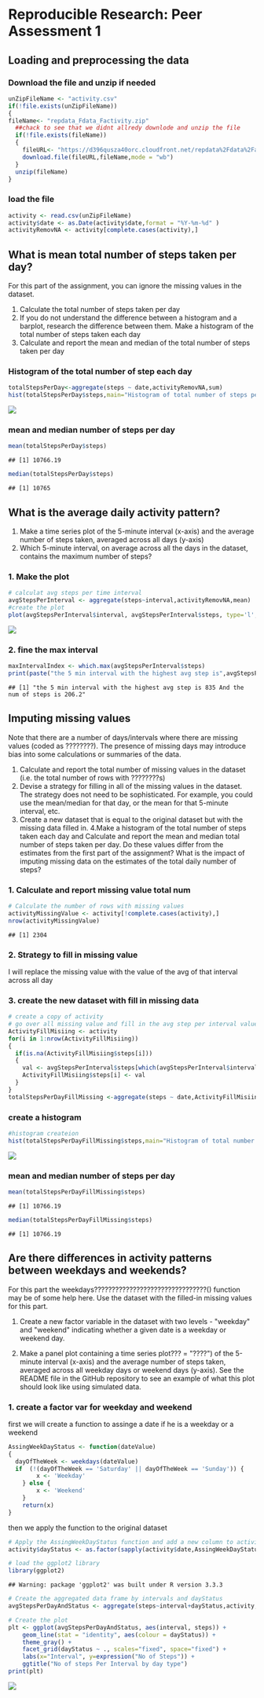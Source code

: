 # Reproducible Research: Peer Assessment 1


## Loading and preprocessing the data

### Download the file and unzip if needed 

```r
unZipFileName <- "activity.csv"
if(!file.exists(unZipFileName))
{
fileName<- "repdata_Fdata_Factivity.zip"
  ##chack to see that we didnt allredy downlode and unzip the file 
  if(!file.exists(fileName))
  {
    fileURL<- "https://d396qusza40orc.cloudfront.net/repdata%2Fdata%2Factivity.zip"
    download.file(fileURL,fileName,mode = "wb")
  }
  unzip(fileName)
}
```

### load the file 

```r
activity <- read.csv(unZipFileName)
activity$date <- as.Date(activity$date,format = "%Y-%m-%d" )
activityRemovNA <- activity[complete.cases(activity),]
```


## What is mean total number of steps taken per day?
For this part of the assignment, you can ignore the missing values in the dataset.

1. Calculate the total number of steps taken per day
2. If you do not understand the difference between a histogram and a barplot, research the difference between them. Make a histogram of the total number of steps taken each day
3. Calculate and report the mean and median of the total number of steps taken per day

### Histogram of the total number of step each day

```r
totalStepsPerDay<-aggregate(steps ~ date,activityRemovNA,sum)
hist(totalStepsPerDay$steps,main="Histogram of total number of steps per day",xlab = "steps per day")
```

![](PA1_template_files/figure-html/unnamed-chunk-3-1.png)<!-- -->


### mean and median number of steps per day 

```r
mean(totalStepsPerDay$steps)
```

```
## [1] 10766.19
```

```r
median(totalStepsPerDay$steps)
```

```
## [1] 10765
```
## What is the average daily activity pattern?
1. Make a time series plot of the 5-minute interval (x-axis) and the average number of steps taken, averaged across all days (y-axis)
2. Which 5-minute interval, on average across all the days in the dataset, contains the maximum number of steps?

### 1. Make the plot 

```r
# calculat avg steps per time interval
avgStepsPerInterval <- aggregate(steps~interval,activityRemovNA,mean)
#create the plot 
plot(avgStepsPerInterval$interval, avgStepsPerInterval$steps, type='l', col=1, main="Average number of steps by Interval", xlab="5 min Intervals", ylab="Average number of steps")
```

![](PA1_template_files/figure-html/unnamed-chunk-6-1.png)<!-- -->

### 2. fine the max interval

```r
maxIntervalIndex <- which.max(avgStepsPerInterval$steps)
print(paste("the 5 min interval with the highest avg step is",avgStepsPerInterval[maxIntervalIndex,]$interval,"And the num of steps is",round(avgStepsPerInterval[maxIntervalIndex,]$steps,digits = 1)))
```

```
## [1] "the 5 min interval with the highest avg step is 835 And the num of steps is 206.2"
```
## Imputing missing values

Note that there are a number of days/intervals where there are missing values (coded as ????????). The presence of missing days may introduce bias into some calculations or summaries of the data.

1. Calculate and report the total number of missing values in the dataset (i.e. the total number of rows with ????????s)
2. Devise a strategy for filling in all of the missing values in the dataset. The strategy does not need to be sophisticated. For example, you could use the mean/median for that day, or the mean for that 5-minute interval, etc.
3. Create a new dataset that is equal to the original dataset but with the missing data filled in.
4.Make a histogram of the total number of steps taken each day and Calculate and report the mean and median total number of steps taken per day. Do these values differ from the estimates from the first part of the assignment? What is the impact of imputing missing data on the estimates of the total daily number of steps?


### 1. Calculate and report missing value total num

```r
# Calculate the number of rows with missing values
activityMissingValue <- activity[!complete.cases(activity),]
nrow(activityMissingValue)
```

```
## [1] 2304
```

### 2. Strategy to fill in missing value
I will replace the missing value with the value of the avg of that interval across all day 

### 3. create the new dataset with fill in missing data 


```r
# create a copy of activity 
# go over all missing value and fill in the avg step per interval value 
ActivityFillMisiing <- activity
for(i in 1:nrow(ActivityFillMisiing))
{
  if(is.na(ActivityFillMisiing$steps[i]))
  {
    val <- avgStepsPerInterval$steps[which(avgStepsPerInterval$interval == ActivityFillMisiing$interval[i])]
    ActivityFillMisiing$steps[i] <- val
  }
}
totalStepsPerDayFillMissing <-aggregate(steps ~ date,ActivityFillMisiing,sum)
```

### create a histogram  

```r
#histogram createion
hist(totalStepsPerDayFillMissing$steps,main="Histogram of total number of steps per day (Imputing )",xlab = "steps per day")
```

![](PA1_template_files/figure-html/unnamed-chunk-10-1.png)<!-- -->


### mean and median number of steps per day 

```r
mean(totalStepsPerDayFillMissing$steps)
```

```
## [1] 10766.19
```


```r
median(totalStepsPerDayFillMissing$steps)
```

```
## [1] 10766.19
```
## Are there differences in activity patterns between weekdays and weekends?
For this part the weekdays????????????????????????????????() function may be of some help here. Use the dataset with the filled-in missing values for this part.

1. Create a new factor variable in the dataset with two levels - "weekday" and "weekend" indicating whether a given date is a weekday or weekend day.

2. Make a panel plot containing a time series plot??? = "????") of the 5-minute interval (x-axis) and the average number of steps taken, averaged across all weekday days or weekend days (y-axis). See the README file in the GitHub repository to see an example of what this plot should look like using simulated data.

### 1. create a factor var for weekday and weekend

first we will create a function to assinge a date if he is a weekday or a weekend

```r
AssingWeekDayStatus <- function(dateValue)
{
  dayOfTheWeek <- weekdays(dateValue)
  if  (!(dayOfTheWeek == 'Saturday' || dayOfTheWeek == 'Sunday')) {
        x <- 'Weekday'
    } else {
        x <- 'Weekend'
    }
    return(x)
}
```

then we apply the function to the original dataset

```r
# Apply the AssingWeekDayStatus function and add a new column to activity dataset
activity$dayStatus <- as.factor(sapply(activity$date,AssingWeekDayStatus))

# load the ggplot2 library
library(ggplot2)
```

```
## Warning: package 'ggplot2' was built under R version 3.3.3
```

```r
# Create the aggregated data frame by intervals and dayStatus
avgStepsPerDayAndStatus <- aggregate(steps~interval+dayStatus,activity,mean)

# Create the plot
plt <- ggplot(avgStepsPerDayAndStatus, aes(interval, steps)) +
    geom_line(stat = "identity", aes(colour = dayStatus)) +
    theme_gray() +
    facet_grid(dayStatus ~ ., scales="fixed", space="fixed") +
    labs(x="Interval", y=expression("No of Steps")) +
    ggtitle("No of steps Per Interval by day type")
print(plt)
```

![](PA1_template_files/figure-html/unnamed-chunk-14-1.png)<!-- -->
